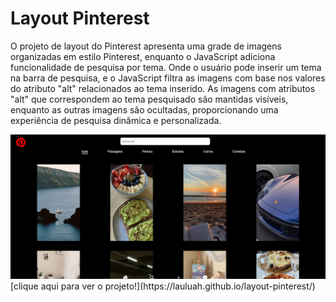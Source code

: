 # Layout Pinterest
O projeto de layout do Pinterest apresenta uma grade de imagens organizadas em estilo Pinterest, enquanto o JavaScript adiciona funcionalidade de pesquisa por tema. Onde o usuário pode inserir um tema na barra de pesquisa, e o JavaScript filtra as imagens com base nos valores do atributo "alt" relacionados ao tema inserido. As imagens com atributos "alt" que correspondem ao tema pesquisado são mantidas visíveis, enquanto as outras imagens são ocultadas, proporcionando uma experiência de pesquisa dinâmica e personalizada.

<img src="/fotoLP.png" width=600 heigth=500>
[clique aqui para ver o projeto!](https://lauluah.github.io/layout-pinterest/)
